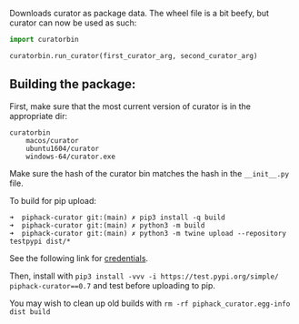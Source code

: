 Downloads curator as package data. The wheel file is a bit beefy, but curator can now be used as such:

```python
import curatorbin

curatorbin.run_curator(first_curator_arg, second_curator_arg)

```

## Building the package:

First, make sure that the most current version of curator is in the appropriate dir:

```
curatorbin 
	macos/curator
	ubuntu1604/curator
	windows-64/curator.exe
```

Make sure the hash of the curator bin matches the hash in the `__init__.py` file.

To build for pip upload:

```
➜  piphack-curator git:(main) ✗ pip3 install -q build
➜  piphack-curator git:(main) ✗ python3 -m build
➜  piphack-curator git:(main) ✗ python3 -m twine upload --repository testpypi dist/*

```
See the following link for [credentials](https://packaging.python.org/tutorials/packaging-projects/).

Then, install with `pip3 install -vvv -i https://test.pypi.org/simple/ piphack-curator==0.7` and test before uploading to pip.

You may wish to clean up old builds with `rm -rf piphack_curator.egg-info dist build`
